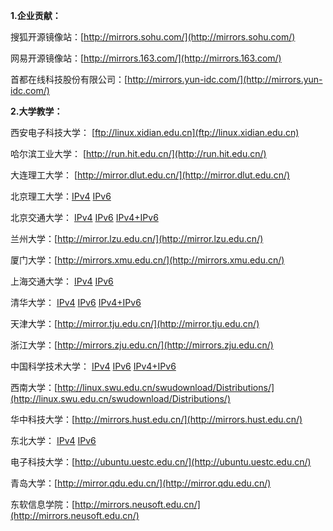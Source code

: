 **1.企业贡献：**

搜狐开源镜像站：[http://mirrors.sohu.com/](http://mirrors.sohu.com/)

网易开源镜像站：[http://mirrors.163.com/](http://mirrors.163.com/)

首都在线科技股份有限公司：[http://mirrors.yun-idc.com/](http://mirrors.yun-idc.com/)

**2.大学教学：**

西安电子科技大学： [ftp://linux.xidian.edu.cn](ftp://linux.xidian.edu.cn)

哈尔滨工业大学： [http://run.hit.edu.cn/](http://run.hit.edu.cn/)

大连理工大学： [http://mirror.dlut.edu.cn/](http://mirror.dlut.edu.cn/)

北京理工大学：[IPv4](http://mirror.bit.edu.cn "IPv4")
[IPv6](http://mirror.bit6.edu.cn)

北京交通大学：
[IPv4](http://mirror.bjtu.edu.cn)
[IPv6](http://mirror6.bjtu.edu.cn)
[IPv4+IPv6](http://debian.bjtu.edu.cn)

兰州大学：[http://mirror.lzu.edu.cn/](http://mirror.lzu.edu.cn/)

厦门大学：[http://mirrors.xmu.edu.cn/](http://mirrors.xmu.edu.cn/)

上海交通大学：
[IPv4](http://ftp.sjtu.edu.cn/)
[IPv6](http://ftp6.sjtu.edu.cn)

清华大学：
[IPv4](http://mirrors.4.tuna.tsinghua.edu.cn/)
[IPv6](http://mirrors.6.tuna.tsinghua.edu.cn/)
[IPv4+IPv6](http://mirrors.tuna.tsinghua.edu.cn/)

天津大学：[http://mirror.tju.edu.cn/](http://mirror.tju.edu.cn/)

浙江大学：[http://mirrors.zju.edu.cn/](http://mirrors.zju.edu.cn/)

中国科学技术大学：
[IPv4](http://mirrors4.ustc.edu.cn/)
[IPv6](http://mirrors6.ustc.edu.cn/)
[IPv4+IPv6](http://mirrors.ustc.edu.cn/)

西南大学：[http://linux.swu.edu.cn/swudownload/Distributions/](http://linux.swu.edu.cn/swudownload/Distributions/)

华中科技大学：[http://mirrors.hust.edu.cn/](http://mirrors.hust.edu.cn/)

东北大学：
[IPv4](http://mirror.neu.edu.cn/)
[IPv6](http://mirror.neu6.edu.cn/)

电子科技大学：[http://ubuntu.uestc.edu.cn/](http://ubuntu.uestc.edu.cn/)

青岛大学：[http://mirror.qdu.edu.cn/](http://mirror.qdu.edu.cn/)

东软信息学院：[http://mirrors.neusoft.edu.cn/](http://mirrors.neusoft.edu.cn/)
